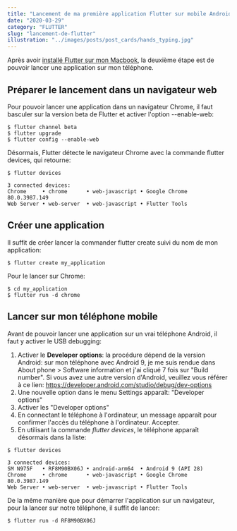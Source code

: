```yaml
---
title: "Lancement de ma première application Flutter sur mobile Android"
date: "2020-03-29"
category: "FLUTTER"
slug: "lancement-de-flutter"
illustration: "../images/posts/post_cards/hands_typing.jpg"
---
```


Après avoir [installé Flutter sur mon Macbook](https://celineung.github.com/blog/installation-de-flutter-sur-macos), la deuxième étape est de pouvoir lancer une application sur mon téléphone.

## Préparer le lancement dans un navigateur web

Pour pouvoir lancer une application dans un navigateur Chrome, il faut basculer sur la version beta de Flutter et activer l'option --enable-web:

```
$ flutter channel beta 
$ flutter upgrade 
$ flutter config --enable-web
```

Désormais, Flutter détecte le navigateur Chrome avec la commande flutter devices, qui retourne:

```
$ flutter devices

3 connected devices:
Chrome     • chrome      • web-javascript • Google Chrome 80.0.3987.149
Web Server • web-server  • web-javascript • Flutter Tools
```

## Créer une application

Il suffit de créer lancer la commander flutter create suivi du nom de mon application:

```
$ flutter create my_application
```

Pour le lancer sur Chrome:

```
$ cd my_application
$ flutter run -d chrome
```

## Lancer sur mon téléphone mobile

Avant de pouvoir lancer une application sur un vrai téléphone Android, il faut y activer le USB debugging:

1. Activer le **Developer options**: la procédure dépend de la version Android: sur mon téléphone avec Android 9, je me suis rendue dans About phone > Software information et j'ai cliqué 7 fois sur "Build number". Si vous avez une autre version d'Android, veuillez vous référer à ce lien: https://developer.android.com/studio/debug/dev-options
2. Une nouvelle option dans le menu Settings apparaît: "Developer options"
3. Activer les "Developer options"
4. En connectant le téléphone à l'ordinateur, un message apparaît pour confirmer l'accès du téléphone à l'ordinateur. Accepter.
5. En utilisant la commande *flutter devices*, le téléphone apparaît désormais dans la liste:

```
$ flutter devices

3 connected devices:
SM N975F   • RF8M90BX06J • android-arm64  • Android 9 (API 28)
Chrome     • chrome      • web-javascript • Google Chrome 80.0.3987.149
Web Server • web-server  • web-javascript • Flutter Tools
```

De la même manière que pour démarrer l'application sur un navigateur, pour la lancer sur notre téléphone, il suffit de lancer:

```
$ flutter run -d RF8M90BX06J
```
